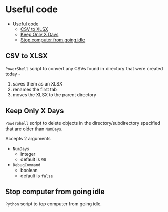 # Useful code

- [Useful code](#useful-code)
  - [CSV to XLSX](#csv-to-xlsx)
  - [Keep Only X Days](#keep-only-x-days)
  - [Stop computer from going idle](#stop-computer-from-going-idle)

## CSV to XLSX

`PowerShell` script to convert any CSVs found in directory that were created today -

1. saves them as an XLSX
1. renames the first tab
1. moves the XLSX to the parent directory

## Keep Only X Days

`PowerShell` script to delete objects in the directory/subdirectory specified that are older than `NumDays`.

Accepts 2 arguments

- `NumDays`
  - integer
  - default is `90`
- `DebugCommand`
  - boolean
  - default is `false`

## Stop computer from going idle

`Python` script to top computer from going idle.
